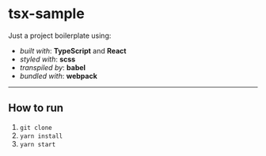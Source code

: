 # tsx-sample

Just a project boilerplate using:
- _built with_: __TypeScript__ and __React__
- _styled with_: __scss__
- _transpiled by_: __babel__
- _bundled with_: __webpack__

------------

## How to run

1. ` git clone `
2. ` yarn install `
3. ` yarn start `
